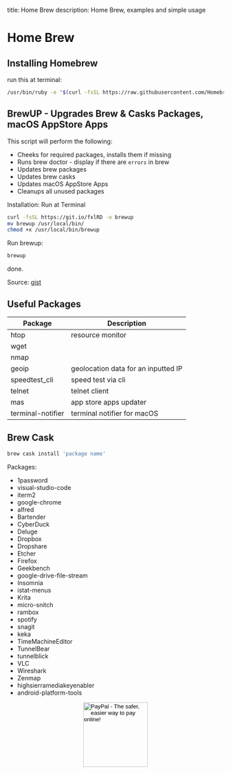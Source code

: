 title: Home Brew
description: Home Brew, examples and simple usage

# Home Brew

## Installing Homebrew

run this at terminal:

```bash
/usr/bin/ruby -e "$(curl -fsSL https://raw.githubusercontent.com/Homebrew/install/master/install)"
```

## BrewUP - Upgrades Brew & Casks Packages, macOS AppStore Apps

This script will perform the following:

- Cheeks for required packages, installs them if missing
- Runs brew doctor - display if there are `errors` in brew
- Updates brew packages
- Updates brew casks
- Updates macOS AppStore Apps
- Cleanups all unused packages

Installation: Run at Terminal

```bash
curl -fsSL https://git.io/fxlRD -o brewup
mv brewup /usr/local/bin/
chmod +x /usr/local/bin/brewup
```

Run brewup:

```bash
brewup
```

done.

Source:
[gist](https://gist.github.com/fire1ce/f9b6645b4c8cff5b7229e5011a168a47)
<script src="https://gist.github.com/fire1ce/f9b6645b4c8cff5b7229e5011a168a47.js"></script>

## Useful Packages

| Package           | Description                         |
|-------------------|-------------------------------------|
| htop              | resource monitor                    |
| wget              |                                     |
| nmap              |                                     |
| geoip             | geolocation data for an inputted IP |
| speedtest_cli     | speed test via cli                  |
| telnet            | telnet client                       |
| mas               | app store apps updater              |
| terminal-notifier | terminal notifier for macOS         |

## Brew Cask

```bash
brew cask install 'package name'
```

Packages:

- 1password
- visual-studio-code
- iterm2
- google-chrome
- alfred
- Bartender
- CyberDuck
- Deluge
- Dropbox
- Dropshare
- Etcher
- Firefox
- Geekbench
- google-drive-file-stream
- Insomnia
- istat-menus
- Krita
- micro-snitch
- rambox
- spotify
- snagit
- keka
- TimeMachineEditor
- TunnelBear
- tunnelblick
- VLC
- Wireshark
- Zenmap
- highsierramediakeyenabler
- android-platform-tools

<!-- Donation Button -->
<form action="https://www.paypal.com/cgi-bin/webscr" method="post" target="_top" align="center"><input type="hidden" name="cmd" value="_s-xclick"><input type="hidden" name="hosted_button_id" value="Q94AU5RUD4X6A"><input type="image" src="https://raw.githubusercontent.com/fire1ce/3os.org/gh-pages/assets/images/beerDonation.png" width="150px" border="0" name="submit" alt="PayPal - The safer, easier way to pay online!"><img alt="" border="0" src="https://www.paypalobjects.com/en_US/i/scr/pixel.gif" width="1" height="1"></form>
<!-- Donation Button -->